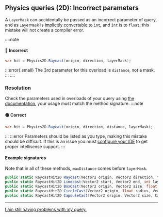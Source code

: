 ## Physics queries (2D): Incorrect parameters
A `LayerMask` can accidentally be passed as an incorrect parameter of query, and as `LayerMask` is [implicitly convertable to `int`](https://github.com/Unity-Technologies/UnityCsReference/blob/e7d9de5f09767c3320b6dab51bc2c2dc90447786/Runtime/Export/Scripting/LayerMask.bindings.cs#L21), and `int` is to `float`, this mistake will not create a compiler error.

::::note
#### 🔴 Incorrect
```csharp
var hit = Physics2D.Raycast(origin, direction, layerMask);
```

:::error{.small}
The 3rd parameter for this overload is `distance`, not a mask.
:::
::::

### Resolution
Check the parameters used in overloads of your query using [the documentation](https://docs.unity3d.com/ScriptReference/Physics2D.html), your usage must match the method signature.
:::note
#### 🟢 Correct
```csharp
var hit = Physics2D.Raycast(origin, direction, distance, layerMask);
```
:::
:::error
Parameters should be listed as you type, making this mistake should be difficult.
If this is an issue you must [configure your IDE](../../IDE%20Configuration.md) to get proper intellisense support.
:::

#### Example signatures
Note that in all of these methods, `maxDistance` comes before `layerMask`.
```csharp
public static RaycastHit2D Raycast(Vector2 origin, Vector2 direction, float distance = Mathf.Infinity, int layerMask = DefaultRaycastLayers, float minDepth = -Mathf.Infinity, float maxDepth = Mathf.Infinity);
public static RaycastHit2D Linecast(Vector2 start, Vector2 end, int layerMask = DefaultRaycastLayers, float minDepth = -Mathf.Infinity, float maxDepth = Mathf.Infinity);
public static RaycastHit2D BoxCast(Vector2 origin, Vector2 size, float angle, Vector2 direction, float distance = Mathf.Infinity, int layerMask = Physics2D.AllLayers, float minDepth = -Mathf.Infinity, float maxDepth = Mathf.Infinity);
public static RaycastHit2D CircleCast(Vector2 origin, float radius, Vector2 direction, float distance = Mathf.Infinity, int layerMask = DefaultRaycastLayers, float minDepth = -Mathf.Infinity, float maxDepth = Mathf.Infinity);
public static RaycastHit2D CapsuleCast(Vector2 origin, Vector2 size, CapsuleDirection2D capsuleDirection, float angle, Vector2 direction, float distance = Mathf.Infinity, int layerMask = DefaultRaycastLayers, float minDepth = -Mathf.Infinity, float maxDepth = Mathf.Infinity);
```

---

[I am still having problems with my query.](Physics%20Queries%202D.md)
